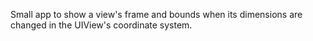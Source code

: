 Small app to show a view's frame and bounds when its dimensions are changed in the UIView's  coordinate system.
